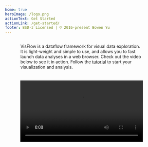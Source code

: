 ```yaml
---
home: true
heroImage: /logo.png
actionText: Get Started
actionLink: /get-started/
footer: BSD-3 Licensed | © 2016-present Bowen Yu
---
```


<p class="text-box" style="padding: 1rem; width: 80%; margin: 0 auto; position: relative;">
VisFlow is a dataflow framework for visual data exploration.
It is light-weight and simple to use, and allows you to fast launch data analyses in a web browser.
Check out the video below to see it in action.
Follow the <a href="/get-started/">tutorial</a> to start your visualization and analysis.
</p>
<div style="width: 80%; margin: 20px auto;">
<video width="100%" controls="">
  <source src="/video/intro.mp4" type="/video/mp4">
</video>
</div>
